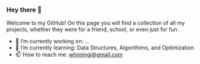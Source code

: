 ### Hey there 🕺

Welcome to my GitHub! On this page you will find a collection of all my projects, whether they were for a friend, school, or even just for fun. 

- 🔭 I’m currently working on: ...
- 🌱 I’m currently learning: Data Structures, Algorithims, and Optimization
- 📫 How to reach me: whimingj@gmail.com
<!--
**whi-ming/whi-ming** is a ✨ _special_ ✨ repository because its `README.md` (this file) appears on your GitHub profile.

Here are some ideas to get you started:

- 🔭 I’m currently working on ...
- 🌱 I’m currently learning ...
- 👯 I’m looking to collaborate on ...
- 🤔 I’m looking for help with ...
- 💬 Ask me about ...
- 📫 How to reach me: ...
- 😄 Pronouns: ...
- ⚡ Fun fact: ...
-->
